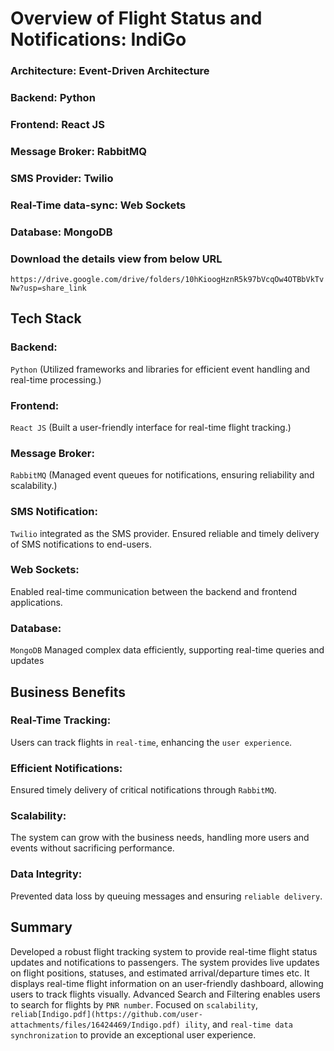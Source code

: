 # Overview of Flight Status and Notifications: IndiGo

### Architecture: Event-Driven Architecture
### Backend: Python
### Frontend: React JS
### Message Broker: RabbitMQ
### SMS Provider: Twilio
### Real-Time data-sync: Web Sockets
### Database: MongoDB

### Download the details view from below URL
`https://drive.google.com/drive/folders/10hKioogHznR5k97bVcqOw4OTBbVkTvNw?usp=share_link`



## Tech Stack
### Backend: 
`Python` (Utilized frameworks and libraries for efficient event handling and real-time processing.)
### Frontend: 
`React JS` (Built a user-friendly interface for real-time flight tracking.)
### Message Broker: 
`RabbitMQ` (Managed event queues for notifications, ensuring reliability and scalability.)
### SMS Notification: 
`Twilio` integrated as the SMS provider. Ensured reliable and timely delivery of SMS notifications to end-users.
### Web Sockets: 
Enabled real-time communication between the backend and frontend applications.
### Database: 
`MongoDB` Managed complex data efficiently, supporting real-time queries and updates

## Business Benefits
### Real-Time Tracking: 
Users can track flights in `real-time`, enhancing the `user experience`.

### Efficient Notifications: 
Ensured timely delivery of critical notifications through `RabbitMQ`.

### Scalability: 
The system can grow with the business needs, handling more users and events without sacrificing performance.
### Data Integrity:
Prevented data loss by queuing messages and ensuring `reliable delivery`.

## Summary
Developed a robust flight tracking system to provide real-time flight status updates and notifications to
passengers. The system provides live updates on flight positions, statuses, and estimated arrival/departure times etc. It displays real-time flight information on an user-friendly dashboard, allowing users to track flights visually. 
Advanced Search and Filtering enables users to search for flights by `PNR number`.
Focused on `scalability`, `reliab[Indigo.pdf](https://github.com/user-attachments/files/16424469/Indigo.pdf)
ility`, and `real-time data synchronization` to provide an exceptional user experience.

